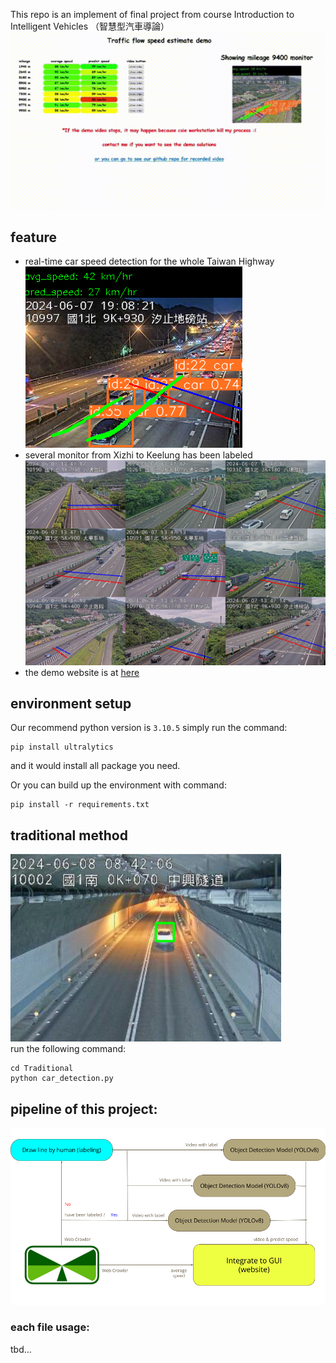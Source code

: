 
This repo is an implement of final project from course Introduction to Intelligent Vehicles （智慧型汽車導論）
![](./demo/demo.gif)

## feature

- real-time car speed detection for the whole Taiwan Highway  
![](./demo/heavy.png)
- several monitor from  Xizhi to Keelung has been labeled  
![](./demo/line.png)
- the demo website is at [here](https://www.csie.ntu.edu.tw/~b10902048/)

## environment setup

Our recommend python version is `3.10.5`
simply run the command:
```
pip install ultralytics
```
and it would install all package you need.

Or you can build up the environment with command:
```
pip install -r requirements.txt
```

## traditional method
![](./demo/traditional.png)  
run the following command:
```
cd Traditional
python car_detection.py
```


## pipeline of this project:
![](./demo/pipeline.png)

### each file usage:
tbd...






